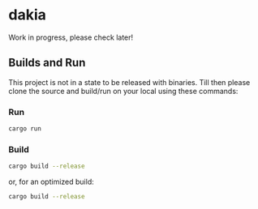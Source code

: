 # dakia

Work in progress, please check later!

## Builds and Run
This project is not in a state to be released with binaries. Till then please
clone the source and build/run on your local using these commands:

### Run
```bash
cargo run
```
### Build
```bash
cargo build --release
```
or, for an optimized build:
```bash
cargo build --release
```

